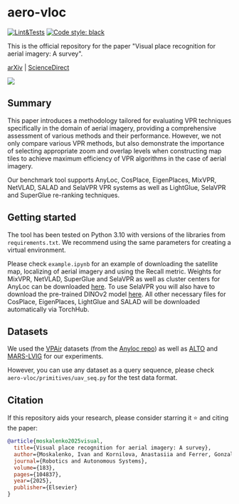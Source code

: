 # aero-vloc
[![Lint&Tests](https://github.com/prime-slam/aero-vloc/actions/workflows/ci.yml/badge.svg)](https://github.com/prime-slam/aero-vloc/actions/workflows/ci.yml)
[![Code style: black](https://img.shields.io/badge/code%20style-black-000000.svg)](https://github.com/psf/black)

This is the official repository for the paper "Visual place recognition for aerial imagery: A survey".

[arXiv](https://arxiv.org/abs/2406.00885) | [ScienceDirect](https://www.sciencedirect.com/science/article/abs/pii/S0921889024002215)

<img src="teaser.png">

## Summary
This paper introduces a methodology tailored for evaluating VPR techniques specifically
in the domain of aerial imagery, providing a comprehensive assessment of various methods and their performance. However, we
not only compare various VPR methods, but also demonstrate the importance of selecting appropriate zoom and overlap levels
when constructing map tiles to achieve maximum efficiency of VPR algorithms in the case of aerial imagery.
 
Our benchmark tool supports AnyLoc, CosPlace, EigenPlaces, MixVPR, NetVLAD, SALAD and SelaVPR VPR systems
as well as LightGlue, SelaVPR and SuperGlue re-ranking techniques.

## Getting started
The tool has been tested on Python 3.10 with versions of the libraries from `requirements.txt`. 
We recommend using the same parameters for creating a virtual environment.

Please check `example.ipynb` for an example of downloading the satellite map, localizing of aerial imagery and using the Recall metric.
Weights for MixVPR, NetVLAD, SuperGlue and SelaVPR as well as cluster centers for AnyLoc can be downloaded [here](https://drive.google.com/file/d/1D10Ulavy9VNXZb-0GTCngbheLyfIkrf-/view?usp=sharing).
To use SelaVPR you will also have to download the pre-trained DINOv2 model [here](https://dl.fbaipublicfiles.com/dinov2/dinov2_vitl14/dinov2_vitl14_pretrain.pth).
All other necessary files for CosPlace, EigenPlaces, LightGlue and SALAD will be downloaded automatically via TorchHub.

## Datasets
We used the [VPAir](https://github.com/AerVisLoc/vpair) datasets (from the [Anyloc repo](https://github.com/AnyLoc/AnyLoc?tab=readme-ov-file#included-datasets)) 
as well as [ALTO](https://github.com/MetaSLAM/ALTO) and [MARS-LVIG](https://mars.hku.hk/dataset.html) for our experiments.

However, you can use any dataset as a query sequence, please check `aero-vloc/primitives/uav_seq.py` for the test data format.

## Citation
If this repository aids your research, please consider starring it ⭐️ and citing the paper:
```bibtex
@article{moskalenko2025visual,
  title={Visual place recognition for aerial imagery: A survey},
  author={Moskalenko, Ivan and Kornilova, Anastasiia and Ferrer, Gonzalo},
  journal={Robotics and Autonomous Systems},
  volume={183},
  pages={104837},
  year={2025},
  publisher={Elsevier}
}
```
